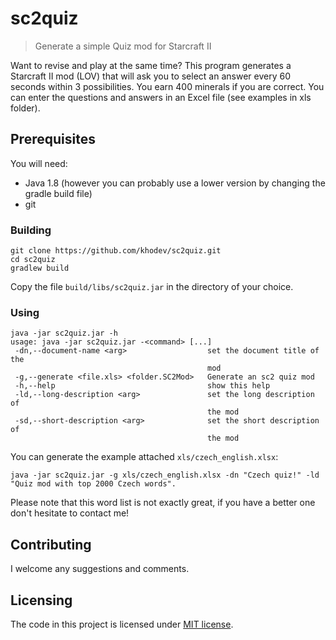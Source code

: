 # sc2quiz
> Generate a simple Quiz mod for Starcraft II

Want to revise and play at the same time?
This program generates a Starcraft II mod (LOV) that will ask you to select an answer 
every 60 seconds within 3 possibilities. You earn 400 minerals if you are correct.
You can enter the questions and answers in an Excel file (see examples in xls folder).

## Prerequisites

You will need:
- Java 1.8 (however you can probably use a lower version by changing the gradle build file) 
- git

### Building

```shell
git clone https://github.com/khodev/sc2quiz.git
cd sc2quiz
gradlew build
```

Copy the file `build/libs/sc2quiz.jar` in the directory of your choice.

### Using

```shell
java -jar sc2quiz.jar -h
usage: java -jar sc2quiz.jar -<command> [...]
 -dn,--document-name <arg>                  set the document title of the
                                            mod
 -g,--generate <file.xls> <folder.SC2Mod>   Generate an sc2 quiz mod
 -h,--help                                  show this help
 -ld,--long-description <arg>               set the long description of
                                            the mod
 -sd,--short-description <arg>              set the short description of
                                            the mod
```

You can generate the example attached `xls/czech_english.xlsx`:

```shell
java -jar sc2quiz.jar -g xls/czech_english.xlsx -dn "Czech quiz!" -ld "Quiz mod with top 2000 Czech words".
```

Please note that this word list is not exactly great, if you have a better one don't hesitate to contact me!
   
## Contributing

I welcome any suggestions and comments.  

## Licensing

The code in this project is licensed under [MIT license](./LICENSE).
